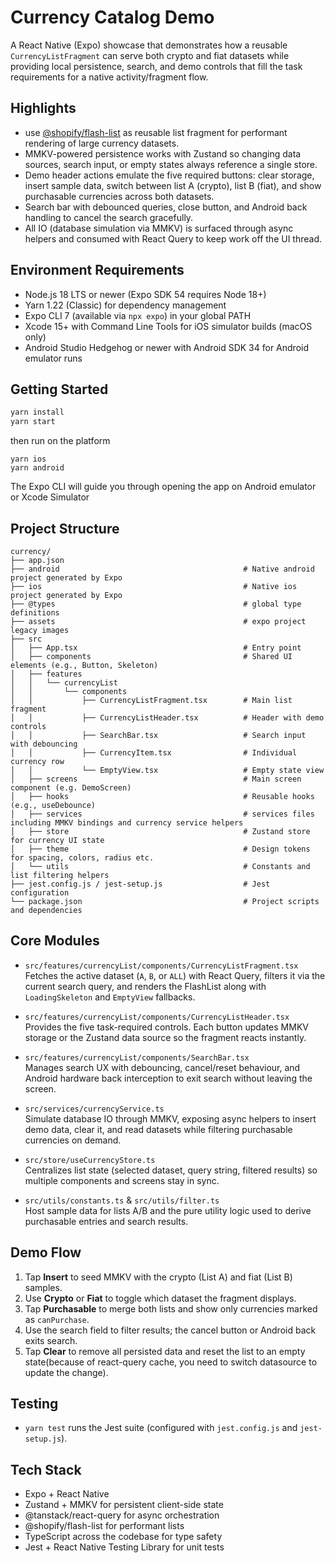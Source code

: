 # Currency Catalog Demo

A React Native (Expo) showcase that demonstrates how a reusable `CurrencyListFragment` can serve both crypto and fiat datasets while providing local persistence, search, and demo controls that fill the task requirements for a native activity/fragment flow.

## Highlights
- use [@shopify/flash-list](https://shopify.github.io/flash-list/) as reusable list fragment for performant rendering of large currency datasets.
- MMKV-powered persistence works with Zustand so changing data sources, search input, or empty states always reference a single store.
- Demo header actions emulate the five required buttons: clear storage, insert sample data, switch between list A (crypto), list B (fiat), and show purchasable currencies across both datasets.
- Search bar with debounced queries, close button, and Android back handling to cancel the search gracefully.
- All IO (database simulation via MMKV) is surfaced through async helpers and consumed with React Query to keep work off the UI thread.

## Environment Requirements
- Node.js 18 LTS or newer (Expo SDK 54 requires Node 18+)
- Yarn 1.22 (Classic) for dependency management
- Expo CLI 7 (available via `npx expo`) in your global PATH
- Xcode 15+ with Command Line Tools for iOS simulator builds (macOS only)
- Android Studio Hedgehog or newer with Android SDK 34 for Android emulator runs

## Getting Started
```bash
yarn install
yarn start
```
then run on the platform
```
yarn ios
yarn android
```
The Expo CLI will guide you through opening the app on Android emulator or Xcode Simulator

## Project Structure
```
currency/
├── app.json
├── android                                         # Native android project generated by Expo
├── ios                                             # Native ios project generated by Expo
├── @types                                          # global type definitions
├── assets                                          # expo project legacy images
├── src
│   ├── App.tsx                                     # Entry point
│   ├── components                                  # Shared UI elements (e.g., Button, Skeleton)
│   ├── features
│   │   └── currencyList
│   │       └── components
│   │           ├── CurrencyListFragment.tsx        # Main list fragment
│   │           ├── CurrencyListHeader.tsx          # Header with demo controls
│   │           ├── SearchBar.tsx                   # Search input with debouncing
│   │           ├── CurrencyItem.tsx                # Individual currency row
│   │           └── EmptyView.tsx                   # Empty state view
│   ├── screens                                     # Main screen component (e.g. DemoScreen)
│   ├── hooks                                       # Reusable hooks (e.g., useDebounce)
│   ├── services                                    # services files including MMKV bindings and currency service helpers
│   ├── store                                       # Zustand store for currency UI state
│   ├── theme                                       # Design tokens for spacing, colors, radius etc.
│   └── utils                                       # Constants and list filtering helpers
├── jest.config.js / jest-setup.js                  # Jest configuration
└── package.json                                    # Project scripts and dependencies
```

## Core Modules
- `src/features/currencyList/components/CurrencyListFragment.tsx`  
  Fetches the active dataset (`A`, `B`, or `ALL`) with React Query, filters it via the current search query, and renders the FlashList along with `LoadingSkeleton` and `EmptyView` fallbacks.

- `src/features/currencyList/components/CurrencyListHeader.tsx`  
  Provides the five task-required controls. Each button updates MMKV storage or the Zustand data source so the fragment reacts instantly.

- `src/features/currencyList/components/SearchBar.tsx`  
  Manages search UX with debouncing, cancel/reset behaviour, and Android hardware back interception to exit search without leaving the screen.

- `src/services/currencyService.ts`  
  Simulate database IO through MMKV, exposing async helpers to insert demo data, clear it, and read datasets while filtering purchasable currencies on demand.

- `src/store/useCurrencyStore.ts`  
  Centralizes list state (selected dataset, query string, filtered results) so multiple components and screens stay in sync.

- `src/utils/constants.ts` & `src/utils/filter.ts`  
  Host sample data for lists A/B and the pure utility logic used to derive purchasable entries and search results.

## Demo Flow
1. Tap **Insert** to seed MMKV with the crypto (List A) and fiat (List B) samples.  
2. Use **Crypto** or **Fiat** to toggle which dataset the fragment displays.  
3. Tap **Purchasable** to merge both lists and show only currencies marked as `canPurchase`.  
4. Use the search field to filter results; the cancel button or Android back exits search.  
5. Tap **Clear** to remove all persisted data and reset the list to an empty state(because of react-query cache, you need to switch datasource to update the change).

## Testing
- `yarn test` runs the Jest suite (configured with `jest.config.js` and `jest-setup.js`).

## Tech Stack
- Expo + React Native
- Zustand + MMKV for persistent client-side state
- @tanstack/react-query for async orchestration
- @shopify/flash-list for performant lists
- TypeScript across the codebase for type safety
- Jest + React Native Testing Library for unit tests
